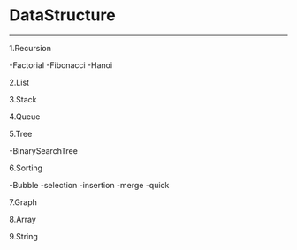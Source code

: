 # DataStructure
------------------
1.Recursion

  -Factorial
  -Fibonacci
  -Hanoi

2.List

3.Stack

4.Queue

5.Tree

  -BinarySearchTree

6.Sorting

  -Bubble
  -selection
  -insertion
  -merge
  -quick

7.Graph

8.Array

9.String
